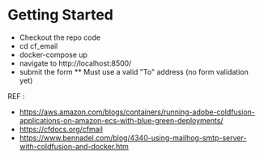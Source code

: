 # Getting Started
* Checkout the repo code
* cd cf_email
* docker-compose up
* navigate to http://localhost:8500/
* submit the form
** Must use a valid "To" address (no form validation yet)


REF : 
* https://aws.amazon.com/blogs/containers/running-adobe-coldfusion-applications-on-amazon-ecs-with-blue-green-deployments/
* https://cfdocs.org/cfmail
* https://www.bennadel.com/blog/4340-using-mailhog-smtp-server-with-coldfusion-and-docker.htm


